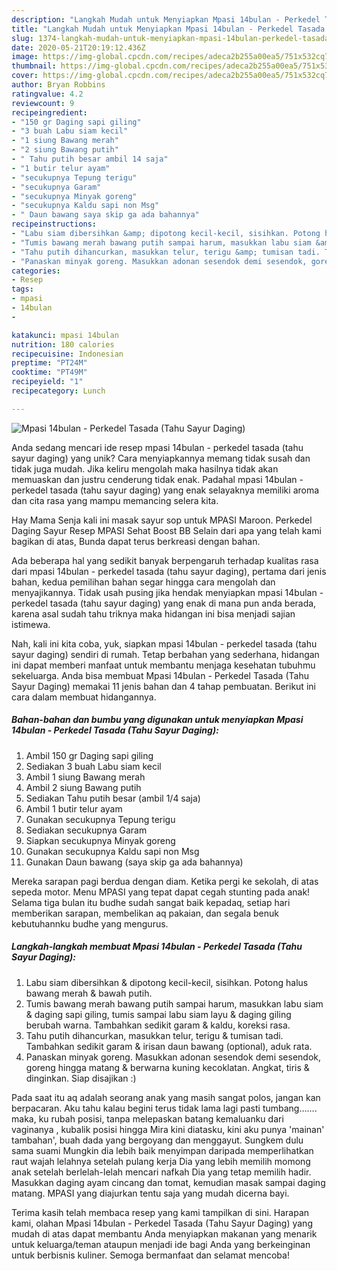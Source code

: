 ```yaml
---
description: "Langkah Mudah untuk Menyiapkan Mpasi 14bulan - Perkedel Tasada (Tahu Sayur Daging) yang Menggugah Selera"
title: "Langkah Mudah untuk Menyiapkan Mpasi 14bulan - Perkedel Tasada (Tahu Sayur Daging) yang Menggugah Selera"
slug: 1374-langkah-mudah-untuk-menyiapkan-mpasi-14bulan-perkedel-tasada-tahu-sayur-daging-yang-menggugah-selera
date: 2020-05-21T20:19:12.436Z
image: https://img-global.cpcdn.com/recipes/adeca2b255a00ea5/751x532cq70/mpasi-14bulan-perkedel-tasada-tahu-sayur-daging-foto-resep-utama.jpg
thumbnail: https://img-global.cpcdn.com/recipes/adeca2b255a00ea5/751x532cq70/mpasi-14bulan-perkedel-tasada-tahu-sayur-daging-foto-resep-utama.jpg
cover: https://img-global.cpcdn.com/recipes/adeca2b255a00ea5/751x532cq70/mpasi-14bulan-perkedel-tasada-tahu-sayur-daging-foto-resep-utama.jpg
author: Bryan Robbins
ratingvalue: 4.2
reviewcount: 9
recipeingredient:
- "150 gr Daging sapi giling"
- "3 buah Labu siam kecil"
- "1 siung Bawang merah"
- "2 siung Bawang putih"
- " Tahu putih besar ambil 14 saja"
- "1 butir telur ayam"
- "secukupnya Tepung terigu"
- "secukupnya Garam"
- "secukupnya Minyak goreng"
- "secukupnya Kaldu sapi non Msg"
- " Daun bawang saya skip ga ada bahannya"
recipeinstructions:
- "Labu siam dibersihkan &amp; dipotong kecil-kecil, sisihkan. Potong halus bawang merah &amp; bawah putih."
- "Tumis bawang merah bawang putih sampai harum, masukkan labu siam &amp; daging sapi giling, tumis sampai labu siam layu &amp; daging giling berubah warna. Tambahkan sedikit garam &amp; kaldu, koreksi rasa."
- "Tahu putih dihancurkan, masukkan telur, terigu &amp; tumisan tadi. Tambahkan sedikit garam &amp; irisan daun bawang (optional), aduk rata."
- "Panaskan minyak goreng. Masukkan adonan sesendok demi sesendok, goreng hingga matang &amp; berwarna kuning kecoklatan. Angkat, tiris &amp; dinginkan. Siap disajikan :)"
categories:
- Resep
tags:
- mpasi
- 14bulan
- 

katakunci: mpasi 14bulan  
nutrition: 180 calories
recipecuisine: Indonesian
preptime: "PT24M"
cooktime: "PT49M"
recipeyield: "1"
recipecategory: Lunch

---
```



![Mpasi 14bulan - Perkedel Tasada (Tahu Sayur Daging)](https://img-global.cpcdn.com/recipes/adeca2b255a00ea5/751x532cq70/mpasi-14bulan-perkedel-tasada-tahu-sayur-daging-foto-resep-utama.jpg)

Anda sedang mencari ide resep mpasi 14bulan - perkedel tasada (tahu sayur daging) yang unik? Cara menyiapkannya memang tidak susah dan tidak juga mudah. Jika keliru mengolah maka hasilnya tidak akan memuaskan dan justru cenderung tidak enak. Padahal mpasi 14bulan - perkedel tasada (tahu sayur daging) yang enak selayaknya memiliki aroma dan cita rasa yang mampu memancing selera kita.

Hay Mama Senja kali ini masak sayur sop untuk MPASI Maroon. Perkedel Daging Sayur Resep MPASI Sehat Boost BB Selain dari apa yang telah kami bagikan di atas, Bunda dapat terus berkreasi dengan bahan.

Ada beberapa hal yang sedikit banyak berpengaruh terhadap kualitas rasa dari mpasi 14bulan - perkedel tasada (tahu sayur daging), pertama dari jenis bahan, kedua pemilihan bahan segar hingga cara mengolah dan menyajikannya. Tidak usah pusing jika hendak menyiapkan mpasi 14bulan - perkedel tasada (tahu sayur daging) yang enak di mana pun anda berada, karena asal sudah tahu triknya maka hidangan ini bisa menjadi sajian istimewa.


Nah, kali ini kita coba, yuk, siapkan mpasi 14bulan - perkedel tasada (tahu sayur daging) sendiri di rumah. Tetap berbahan yang sederhana, hidangan ini dapat memberi manfaat untuk membantu menjaga kesehatan tubuhmu sekeluarga. Anda bisa membuat Mpasi 14bulan - Perkedel Tasada (Tahu Sayur Daging) memakai 11 jenis bahan dan 4 tahap pembuatan. Berikut ini cara dalam membuat hidangannya.

<!--inarticleads1-->

##### Bahan-bahan dan bumbu yang digunakan untuk menyiapkan Mpasi 14bulan - Perkedel Tasada (Tahu Sayur Daging):

1. Ambil 150 gr Daging sapi giling
1. Sediakan 3 buah Labu siam kecil
1. Ambil 1 siung Bawang merah
1. Ambil 2 siung Bawang putih
1. Sediakan  Tahu putih besar (ambil 1/4 saja)
1. Ambil 1 butir telur ayam
1. Gunakan secukupnya Tepung terigu
1. Sediakan secukupnya Garam
1. Siapkan secukupnya Minyak goreng
1. Gunakan secukupnya Kaldu sapi non Msg
1. Gunakan  Daun bawang (saya skip ga ada bahannya)


Mereka sarapan pagi berdua dengan diam. Ketika pergi ke sekolah, di atas sepeda motor. Menu MPASI yang tepat dapat cegah stunting pada anak! Selama tiga bulan itu budhe sudah sangat baik kepadaq, setiap hari memberikan sarapan, membelikan aq pakaian, dan segala benuk kebutuhannku budhe yang mengurus. 

<!--inarticleads2-->

##### Langkah-langkah membuat Mpasi 14bulan - Perkedel Tasada (Tahu Sayur Daging):

1. Labu siam dibersihkan &amp; dipotong kecil-kecil, sisihkan. Potong halus bawang merah &amp; bawah putih.
1. Tumis bawang merah bawang putih sampai harum, masukkan labu siam &amp; daging sapi giling, tumis sampai labu siam layu &amp; daging giling berubah warna. Tambahkan sedikit garam &amp; kaldu, koreksi rasa.
1. Tahu putih dihancurkan, masukkan telur, terigu &amp; tumisan tadi. Tambahkan sedikit garam &amp; irisan daun bawang (optional), aduk rata.
1. Panaskan minyak goreng. Masukkan adonan sesendok demi sesendok, goreng hingga matang &amp; berwarna kuning kecoklatan. Angkat, tiris &amp; dinginkan. Siap disajikan :)


Pada saat itu aq adalah seorang anak yang masih sangat polos, jangan kan berpacaran. Aku tahu kalau begini terus tidak lama lagi pasti tumbang……. maka, ku rubah posisi, tanpa melepaskan batang kemaluanku dari vaginanya , kubalik posisi hingga Mira kini diatasku, kini aku punya &#39;mainan&#39; tambahan&#39;, buah dada yang bergoyang dan menggayut. Sungkem dulu sama suami Mungkin dia lebih baik menyimpan daripada memperlihatkan raut wajah lelahnya setelah pulang kerja Dia yang lebih memilih momong anak setelah berlelah-lelah mencari nafkah Dia yang tetap memilih hadir. Masukkan daging ayam cincang dan tomat, kemudian masak sampai daging matang. MPASI yang diajurkan tentu saja yang mudah dicerna bayi. 

Terima kasih telah membaca resep yang kami tampilkan di sini. Harapan kami, olahan Mpasi 14bulan - Perkedel Tasada (Tahu Sayur Daging) yang mudah di atas dapat membantu Anda menyiapkan makanan yang menarik untuk keluarga/teman ataupun menjadi ide bagi Anda yang berkeinginan untuk berbisnis kuliner. Semoga bermanfaat dan selamat mencoba!
